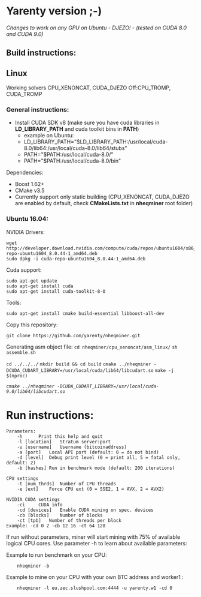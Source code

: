 # Yarenty version ;-)

*Changes to work on any GPU on Ubuntu - DJEZO! - (tested on CUDA 8.0  and CUDA 9.0)*

## Build instructions:

## Linux
Working solvers CPU_XENONCAT, CUDA_DJEZO
Off:CPU_TROMP, CUDA_TROMP

### General instructions:
  - Install CUDA SDK v8 (make sure you have cuda libraries in **LD_LIBRARY_PATH** and cuda toolkit bins in **PATH**)
    - example on Ubuntu:
    - LD_LIBRARY_PATH="$LD_LIBRARY_PATH:/usr/local/cuda-8.0/lib64:/usr/local/cuda-8.0/lib64/stubs"
    - PATH="$PATH:/usr/local/cuda-8.0/"
    - PATH="$PATH:/usr/local/cuda-8.0/bin"

Dependencies:
  - Boost 1.62+ 
  - CMake v3.5 
  - Currently support only static building (CPU_XENONCAT, CUDA_DJEZO are enabled by default, check **CMakeLists.txt** in **nheqminer** root folder)
  
### Ubuntu 16.04:

NVIDIA Drivers:
```
wget http://developer.download.nvidia.com/compute/cuda/repos/ubuntu1604/x86_64/cuda-repo-ubuntu1604_8.0.44-1_amd64.deb
sudo dpkg -i cuda-repo-ubuntu1604_8.0.44-1_amd64.deb
```

Cuda support:
```
sudo apt-get update
sudo apt-get install cuda
sudo apt-get install cuda-toolkit-8-0
```

Tools:
```
sudo apt-get install cmake build-essential libboost-all-dev
```

Copy this repository:

`git clone https://github.com/yarenty/nheqminer.git`

Generating asm object file:
`cd nheqminer/cpu_xenoncat/asm_linux/`
`sh assemble.sh`

`cd ../../../`
`mkdir build && cd build`
`cmake ../nheqminer -DCUDA_CUDART_LIBRARY=/usr/local/cuda/lib64/libcudart.so`
`make -j $(nproc)`

*`cmake ../nheqminer -DCUDA_CUDART_LIBRARY=/usr/local/cuda-9.0/lib64/libcudart.so`*




# Run instructions:
```
Parameters: 
	-h		Print this help and quit
	-l [location]	Stratum server:port
	-u [username]	Username (bitcoinaddress)
	-a [port]	Local API port (default: 0 = do not bind)
	-d [level]	Debug print level (0 = print all, 5 = fatal only, default: 2)
	-b [hashes]	Run in benchmark mode (default: 200 iterations)

CPU settings
	-t [num_thrds]	Number of CPU threads
	-e [ext]	Force CPU ext (0 = SSE2, 1 = AVX, 2 = AVX2)

NVIDIA CUDA settings
	-ci		CUDA info
	-cd [devices]	Enable CUDA mining on spec. devices
	-cb [blocks]	Number of blocks
	-ct [tpb]	Number of threads per block
Example: -cd 0 2 -cb 12 16 -ct 64 128
```

If run without parameters, miner will start mining with 75% of available logical CPU cores. Use parameter -h to learn about available parameters:

Example to run benchmark on your CPU:

        nheqminer -b
        
Example to mine on your CPU with your own BTC address and worker1 :

        nheqminer -l eu.zec.slushpool.com:4444 -u yarenty.w1 -cd 0 
        
